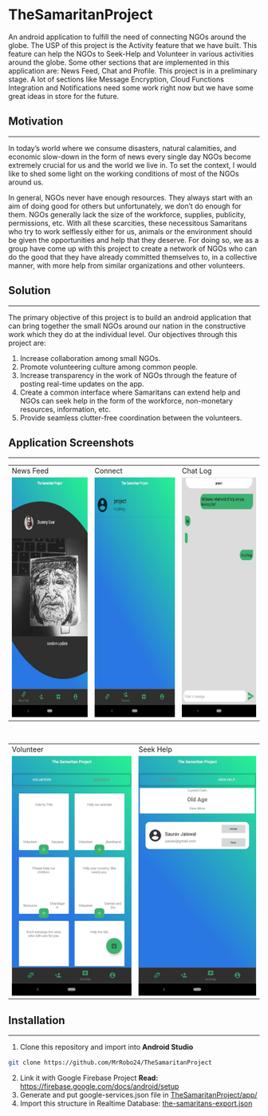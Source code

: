 # TheSamaritanProject

An android application to fulfill the need of connecting NGOs around the globe. The USP of this project is the Activity feature that we have built. This feature can help the NGOs to Seek-Help and Volunteer in various activities around the globe. Some other sections that are implemented in this application are: News Feed, Chat and Profile. This project is in a preliminary stage. A lot of sections like Message Encryption, Cloud Functions Integration and Notifications need some work right now but we have some great ideas in store for the future.

## Motivation
---------------------

In today’s world where we consume disasters, natural calamities, and economic slow-down in the form of news every single day NGOs become extremely crucial for us and the world we live in. To set the context, I would like to shed some light on the working conditions of most of the NGOs around us. 

In general, NGOs never have enough resources. They always start with an aim of doing good for others but unfortunately, we don’t do enough for them. NGOs generally lack the size of the workforce, supplies, publicity, permissions, etc. With all these scarcities, these necessitous Samaritans who try to work selflessly either for us, animals or the environment should be given the opportunities and help that they deserve. For doing so, we as a group have come up with this project to create a network of NGOs who can do the good that they have already committed themselves to, in a collective manner, with more help from similar organizations and other volunteers.


## Solution
-------------------

The primary objective of this project is to build an android application that can bring together the small NGOs around our nation in the constructive work which they do at the individual level. Our objectives through this project are:
1. Increase collaboration among small NGOs.
2. Promote volunteering culture among common people.
3. Increase transparency in the work of NGOs through the feature of posting real-time updates on the app.
4. Create a common interface where Samaritans can extend help and NGOs can seek help in the form of the workforce, non-monetary resources, information, etc.
5. Provide seamless clutter-free coordination between the volunteers.

## Application Screenshots
-------------------

<table>
  <tr>
    <td>News Feed</td>
     <td>Connect</td>
     <td>Chat Log</td>
  </tr>
  <tr>
    <td><img src="screenshots/newsfeed.jpeg" width=270 height=480></td>
    <td><img src="screenshots/connect.jpeg" width=270 height=480></td>
    <td><img src="screenshots/chat-log.jpeg" width=270 height=480></td>
  </tr>
 </table>
 <br>
 <table>
  <tr>
     <td>Volunteer</td>
     <td>Seek Help</td>
  </tr>
  <tr>
    <td><img src="screenshots/volunteer.jpeg" width=270 height=480></td>
    <td><img src="screenshots/seek-help.jpeg" width=270 height=480></td>
  </tr>
 </table>
 

## Installation
-------------------
1. Clone this repository and import into **Android Studio**
```bash
git clone https://github.com/MrRobo24/TheSamaritanProject
```
2. Link it with Google Firebase Project
 **Read:** https://firebase.google.com/docs/android/setup
3. Generate and put google-services.json file in [TheSamaritanProject/app/](/app/)
4. Import this structure in Realtime Database: [the-samaritans-export.json](the-samaritans-export.json)
